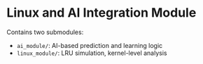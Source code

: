 # Linux and AI Integration Module

Contains two submodules:
- `ai_module/`: AI-based prediction and learning logic
- `linux_module/`: LRU simulation, kernel-level analysis
